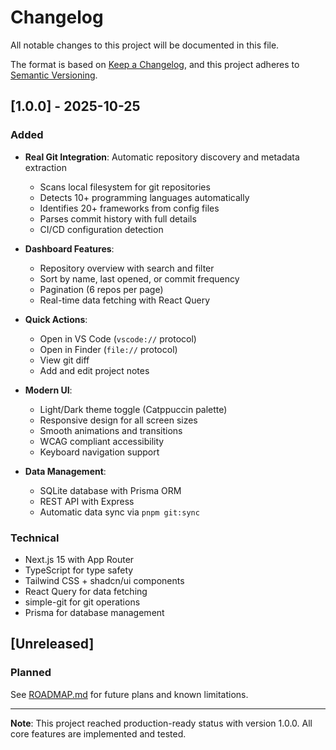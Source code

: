 # Changelog

All notable changes to this project will be documented in this file.

The format is based on [Keep a Changelog](https://keepachangelog.com/en/1.0.0/),
and this project adheres to [Semantic Versioning](https://semver.org/spec/v2.0.0.html).

## [1.0.0] - 2025-10-25

### Added

- **Real Git Integration**: Automatic repository discovery and metadata extraction
  - Scans local filesystem for git repositories
  - Detects 10+ programming languages automatically
  - Identifies 20+ frameworks from config files
  - Parses commit history with full details
  - CI/CD configuration detection

- **Dashboard Features**:
  - Repository overview with search and filter
  - Sort by name, last opened, or commit frequency
  - Pagination (6 repos per page)
  - Real-time data fetching with React Query

- **Quick Actions**:
  - Open in VS Code (`vscode://` protocol)
  - Open in Finder (`file://` protocol)
  - View git diff
  - Add and edit project notes

- **Modern UI**:
  - Light/Dark theme toggle (Catppuccin palette)
  - Responsive design for all screen sizes
  - Smooth animations and transitions
  - WCAG compliant accessibility
  - Keyboard navigation support

- **Data Management**:
  - SQLite database with Prisma ORM
  - REST API with Express
  - Automatic data sync via `pnpm git:sync`

### Technical

- Next.js 15 with App Router
- TypeScript for type safety
- Tailwind CSS + shadcn/ui components
- React Query for data fetching
- simple-git for git operations
- Prisma for database management

## [Unreleased]

### Planned

See [ROADMAP.md](docs/ROADMAP.md) for future plans and known limitations.

---

**Note**: This project reached production-ready status with version 1.0.0. All core features are implemented and tested.
